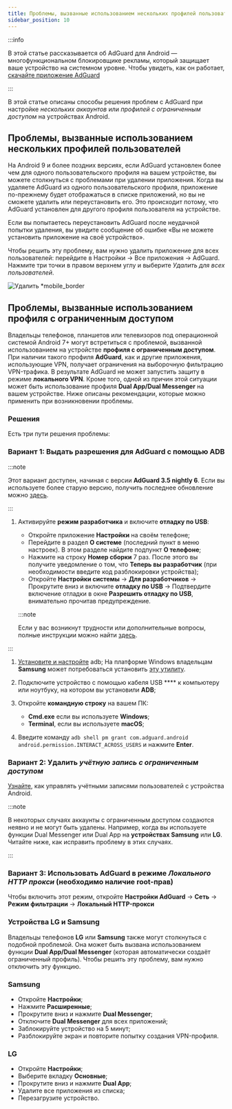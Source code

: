 ```yaml
---
title: Проблемы, вызванные использованием нескольких профилей пользователей
sidebar_position: 10
---
```


:::info

В этой статье рассказывается об AdGuard для Android — многофункциональном блокировщике рекламы, который защищает ваше устройство на системном уровне. Чтобы увидеть, как он работает, [скачайте приложение AdGuard](https://agrd.io/download-kb-adblock)

:::

В этой статье описаны способы решения проблем с AdGuard при настройке *нескольких аккаунтов* или *профилей с ограниченным доступом* на устройствах Android.

## Проблемы, вызванные использованием нескольких профилей пользователей

На Android 9 и более поздних версиях, если AdGuard установлен более чем для одного пользовательского профиля на вашем устройстве, вы можете столкнуться с проблемами при удалении приложения. Когда вы удаляете AdGuard из одного пользовательского профиля, приложение по-прежнему будет отображаться в списке приложений, но вы не сможете удалить или переустановить его. Это происходит потому, что AdGuard установлен для другого профиля пользователя на устройстве.

Если вы попытаетесь переустановить AdGuard после неудачной попытки удаления, вы увидите сообщение об ошибке «Вы не можете установить приложение на своё устройство».

Чтобы решить эту проблему, вам нужно удалить приложение для всех пользователей: перейдите в Настройки → Все приложения → AdGuard. Нажмите три точки в правом верхнем углу и выберите *Удалить для всех пользователей*.

![Удалить *mobile_border](https://cdn.adtidy.org/blog/new/tu49hmultiple_users.png)

## Проблемы, вызванные использованием профиля с ограниченным доступом

Владельцы телефонов, планшетов или телевизоров под операционной системой Android 7+ могут встретиться с проблемой, вызванной использованием на устройстве **профиля с ограниченным доступом**. При наличии такого профиля **AdGuard**, как и другие приложения, использующие VPN, получает ограничения на выборочную фильтрацию VPN-трафика. В результате AdGuard не может запустить защиту в режиме **локального VPN**. Кроме того, одной из причин этой ситуации может быть использование профиля **Dual App/Dual Messenger** на вашем устройстве. Ниже описаны рекомендации, которые можно применить при возникновении проблемы.

### Решения

Есть три пути решения проблемы:

### Вариант 1: Выдать разрешения для AdGuard с помощью ADB

:::note

Этот вариант доступен, начиная с версии **AdGuard 3.5 nightly 6**. Если вы используете более старую версию, получить последнее обновление можно [здесь](https://adguard.com/adguard-android/overview.html).

:::

1. Активируйте **режим разработчика** и включите **отладку по USB**:

    - Откройте приложение **Настройки** на своём телефоне;
    - Перейдите в раздел **О системе** (последний пункт в меню настроек). В этом разделе найдите подпункт **О телефоне**;
    - Нажмите на строку **Номер сборки** 7 раз. После этого вы получите уведомление о том, что **Теперь вы разработчик** (при необходимости введите код разблокировки устройства);
    - Откройте **Настройки системы** → **Для разработчиков** → Прокрутите вниз и включите **отладку по USB** → Подтвердите включение отладки в окне **Разрешить отладку по USB**, внимательно прочитав предупреждение.

    :::note

    Если у вас возникнут трудности или дополнительные вопросы, полные инструкции можно найти [здесь](https://developer.android.com/studio/debug/dev-options).


:::

1. [Установите и настройте](https://www.xda-developers.com/install-adb-windows-macos-linux/) adb; На платформе Windows владельцам **Samsung** может потребоваться установить [эту утилиту](https://developer.samsung.com/mobile/android-usb-driver.html).

1. Подключите устройство с помощью кабеля USB **** к компьютеру или ноутбуку, на котором вы установили **ADB**;

1. Откройте **командную строку** на вашем ПК:

    - **Cmd.exe** если вы используете **Windows**;
    - **Terminal**, если вы используете **macOS**;

1. Введите команду `adb shell pm grant com.adguard.android android.permission.INTERACT_ACROSS_USERS` и нажмите **Enter**.

### Вариант 2: Удалить *учётную запись с ограниченным доступом*

[Узнайте](https://support.google.com/a/answer/6223444?hl=en), как управлять учётными записями пользователей с устройства Android.

:::note

В некоторых случаях аккаунты с ограниченным доступом создаются неявно и не могут быть удалены. Например, когда вы используете функции Dual Messenger или Dual App на **устройствах Samsung** или **LG**. Читайте ниже, как исправить проблему в этих случаях.

:::

### Вариант 3: Использовать AdGuard в режиме *Локального HTTP прокси* (необходимо наличие root-прав)

Чтобы включить этот режим, откройте **Настройки AdGuard** → **Сеть** → **Режим фильтрации** → **Локальный HTTP-прокси**

### Устройства LG и Samsung

Владельцы телефонов **LG** или **Samsung** также могут столкнуться с подобной проблемой. Она может быть вызвана использованием функции **Dual App/Dual Messenger** (которая автоматически создаёт ограниченный профиль). Чтобы решить эту проблему, вам нужно отключить эту функцию.

### Samsung

- Откройте **Настройки**;
- Нажмите **Расширенные**;
- Прокрутите вниз и нажмите **Dual Messenger**;
- Отключите **Dual Messenger** для всех приложений;
- Заблокируйте устройство на 5 минут;
- Разблокируйте экран и повторите попытку создания VPN-профиля.

### LG

- Откройте **Настройки**;
- Выберите вкладку **Основные**;
- Прокрутите вниз и нажмите **Dual App**;
- Удалите все приложения из списка;
- Перезагрузите устройство.
